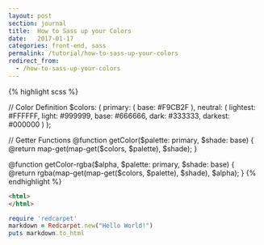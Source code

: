 ```yaml
---
layout: post
section: journal
title:  How to Sass up your Colors
date:   2017-01-17
categories: front-end, sass
permalink: /tutorial/how-to-sass-up-your-colors
redirect_from:
  - /how-to-sass-up-your-colors
---
```


{% highlight scss %}

// Color Definition
$colors: (
  primary: (
    base: #F9CB2F
  ),
  neutral: (
    lightest: #FFFFFF,
    light: #999999,
    base: #666666,
    dark: #333333,
    darkest: #000000
  )
);

// Getter Functions
@function getColor($palette: primary, $shade: base) {
  @return map-get(map-get($colors, $palette), $shade);
}

@function getColor-rgba($alpha, $palette: primary, $shade: base) {
  @return rgba(map-get(map-get($colors, $palette), $shade), $alpha);
}
{% endhighlight %}

```html
<html>
</html>
```

```ruby
require 'redcarpet'
markdown = Redcarpet.new("Hello World!")
puts markdown.to_html
```
